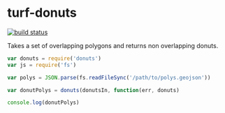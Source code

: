 turf-donuts
===============
[![build status](https://secure.travis-ci.org/Turfjs/turf-donuts.png)](http://travis-ci.org/Turfjs/turf-donuts)

Takes a set of overlapping polygons and returns non overlapping donuts.

```js
var donuts = require('donuts')
var js = require('fs')

var polys = JSON.parse(fs.readFileSync('/path/to/polys.geojson'))

var donutPolys = donuts(donutsIn, function(err, donuts)

console.log(donutPolys)
```